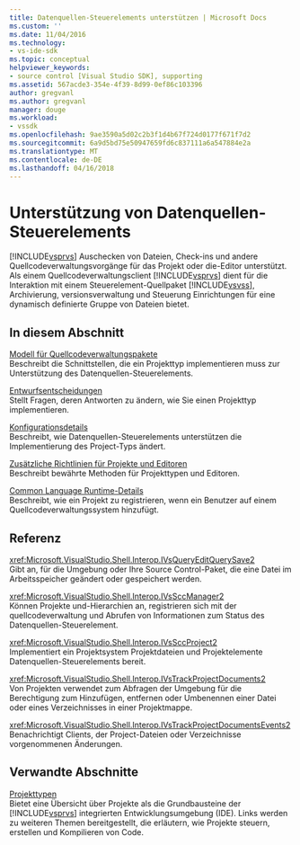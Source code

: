```yaml
---
title: Datenquellen-Steuerelements unterstützen | Microsoft Docs
ms.custom: ''
ms.date: 11/04/2016
ms.technology:
- vs-ide-sdk
ms.topic: conceptual
helpviewer_keywords:
- source control [Visual Studio SDK], supporting
ms.assetid: 567acde3-354e-4f39-8d99-0ef86c103396
author: gregvanl
ms.author: gregvanl
manager: douge
ms.workload:
- vssdk
ms.openlocfilehash: 9ae3590a5d02c2b3f1d4b67f724d0177f671f7d2
ms.sourcegitcommit: 6a9d5bd75e50947659fd6c837111a6a547884e2a
ms.translationtype: MT
ms.contentlocale: de-DE
ms.lasthandoff: 04/16/2018
---
```

# <a name="supporting-source-control"></a>Unterstützung von Datenquellen-Steuerelements
[!INCLUDE[vsprvs](../../code-quality/includes/vsprvs_md.md)] Auschecken von Dateien, Check-ins und andere Quellcodeverwaltungsvorgänge für das Projekt oder die-Editor unterstützt. Als einem Quellcodeverwaltungsclient [!INCLUDE[vsprvs](../../code-quality/includes/vsprvs_md.md)] dient für die Interaktion mit einem Steuerelement-Quellpaket [!INCLUDE[vsvss](../../extensibility/includes/vsvss_md.md)], Archivierung, versionsverwaltung und Steuerung Einrichtungen für eine dynamisch definierte Gruppe von Dateien bietet.  
  
## <a name="in-this-section"></a>In diesem Abschnitt  
 [Modell für Quellcodeverwaltungspakete](../../extensibility/internals/model-for-source-control-packages.md)  
 Beschreibt die Schnittstellen, die ein Projekttyp implementieren muss zur Unterstützung des Datenquellen-Steuerelements.  
  
 [Entwurfsentscheidungen](../../extensibility/internals/source-control-design-decisions.md)  
 Stellt Fragen, deren Antworten zu ändern, wie Sie einen Projekttyp implementieren.  
  
 [Konfigurationsdetails](../../extensibility/internals/source-control-configuration-details.md)  
 Beschreibt, wie Datenquellen-Steuerelements unterstützen die Implementierung des Project-Typs ändert.  
  
 [Zusätzliche Richtlinien für Projekte und Editoren](../../extensibility/internals/additional-source-control-guidelines-for-projects-and-editors.md)  
 Beschreibt bewährte Methoden für Projekttypen und Editoren.  
  
 [Common Language Runtime-Details](../../extensibility/internals/source-control-runtime-details.md)  
 Beschreibt, wie ein Projekt zu registrieren, wenn ein Benutzer auf einem Quellcodeverwaltungssystem hinzufügt.  
  
## <a name="reference"></a>Referenz  
 <xref:Microsoft.VisualStudio.Shell.Interop.IVsQueryEditQuerySave2>  
 Gibt an, für die Umgebung oder Ihre Source Control-Paket, die eine Datei im Arbeitsspeicher geändert oder gespeichert werden.  
  
 <xref:Microsoft.VisualStudio.Shell.Interop.IVsSccManager2>  
 Können Projekte und-Hierarchien an, registrieren sich mit der quellcodeverwaltung und Abrufen von Informationen zum Status des Datenquellen-Steuerelement.  
  
 <xref:Microsoft.VisualStudio.Shell.Interop.IVsSccProject2>  
 Implementiert ein Projektsystem Projektdateien und Projektelemente Datenquellen-Steuerelements bereit.  
  
 <xref:Microsoft.VisualStudio.Shell.Interop.IVsTrackProjectDocuments2>  
 Von Projekten verwendet zum Abfragen der Umgebung für die Berechtigung zum Hinzufügen, entfernen oder Umbenennen einer Datei oder eines Verzeichnisses in einer Projektmappe.  
  
 <xref:Microsoft.VisualStudio.Shell.Interop.IVsTrackProjectDocumentsEvents2>  
 Benachrichtigt Clients, der Project-Dateien oder Verzeichnisse vorgenommenen Änderungen.  
  
## <a name="related-sections"></a>Verwandte Abschnitte  
 [Projekttypen](../../extensibility/internals/project-types.md)  
 Bietet eine Übersicht über Projekte als die Grundbausteine der [!INCLUDE[vsprvs](../../code-quality/includes/vsprvs_md.md)] integrierten Entwicklungsumgebung (IDE). Links werden zu weiteren Themen bereitgestellt, die erläutern, wie Projekte steuern, erstellen und Kompilieren von Code.